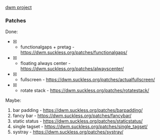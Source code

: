 [dwm project](https://dwm.suckless.org/)

### Patches

Done:

- [x] - functionalgaps + pretag - https://dwm.suckless.org/patches/functionalgaps/
- [x] - floating always center - https://dwm.suckless.org/patches/alwayscenter/
- [x] - fullscreen - https://dwm.suckless.org/patches/actualfullscreen/
- [x] - rotate stack - https://dwm.suckless.org/patches/rotatestack/

Maybe:

1. bar padding - https://dwm.suckless.org/patches/barpadding/
2. fancy bar - https://dwm.suckless.org/patches/fancybar/
3. static status - https://dwm.suckless.org/patches/staticstatus/
4. single tagset - https://dwm.suckless.org/patches/single_tagset/
5. systray - https://dwm.suckless.org/patches/systray/